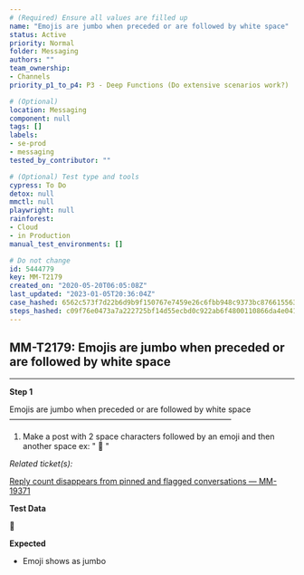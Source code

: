 ```yaml
---
# (Required) Ensure all values are filled up
name: "Emojis are jumbo when preceded or are followed by white space"
status: Active
priority: Normal
folder: Messaging
authors: ""
team_ownership:
- Channels
priority_p1_to_p4: P3 - Deep Functions (Do extensive scenarios work?)

# (Optional)
location: Messaging
component: null
tags: []
labels:
- se-prod
- messaging
tested_by_contributor: ""

# (Optional) Test type and tools
cypress: To Do
detox: null
mmctl: null
playwright: null
rainforest:
- Cloud
- in Production
manual_test_environments: []

# Do not change
id: 5444779
key: MM-T2179
created_on: "2020-05-20T06:05:08Z"
last_updated: "2023-01-05T20:36:04Z"
case_hashed: 6562c573f7d22b6d9b9f150767e7459e26c6fbb948c9373bc8766155637e3887fcbde02562311c94c37b8dffd1002dcc
steps_hashed: c09f76e0473a7a222725bf14d55ecbd0c922ab6f4800110866da4e0411b2958f85f91c6429fdc62a625d7bb114bb1e5d
---
```


<!-- (Auto-generated) Based on frontmatter's "key" and "name" -->

## MM-T2179: Emojis are jumbo when preceded or are followed by white space

---

**Step 1**

Emojis are jumbo when preceded or are followed by white space\
————————————————————————————

1. Make a post with 2 space characters followed by an emoji and then another space ex: " :taco: "

_Related ticket(s):_

[Reply count disappears from pinned and flagged conversations — MM-19371](https://mattermost.atlassian.net/browse/MM-19371)

**Test Data**

:taco:

**Expected**

- Emoji shows as jumbo
